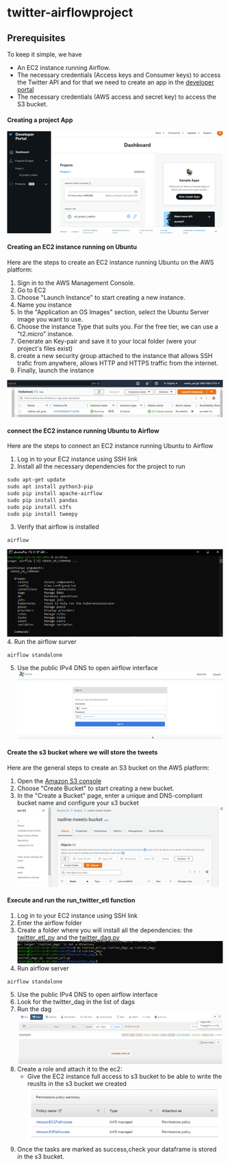 # twitter-airflowproject

## Prerequisites
To keep it simple, we have
* An EC2 instance running Airflow.
* The necessary credentials (Access keys and Consumer keys) to access the Twitter API and for that we need to create an app in the [developer portal](https://developer.twitter.com/en/portal/dashboard)
* The necessary credentials (AWS access and secret key) to access the S3 bucket.

#### Creating a project App

![](https://github.com/nadinelabidi/AWS-based-Twitter-Data-Pipeline-using-Apache-Airflow/blob/main/images/twitter_app.PNG)

#### Creating an EC2 instance running on Ubuntu
Here are the steps to create an EC2 instance running Ubuntu on the AWS platform:
1. Sign in to the AWS Management Console.
2. Go to EC2
3. Choose "Launch Instance" to start creating a new instance.
4. Name you instance
6. In the "Application an OS Images" section, select the Ubuntu Server image you want to use.
7. Choose the instance Type that suits you. For the free tier, we can use a "t2.micro" instance.
8. Generate an Key-pair and save it to your local folder (were your project's files exist)
9. create a new security group attached to the instance that allows SSH trafic from anywhere, allows HTTP and HTTPS traffic from the internet.
10. Finally, launch the instance

![](https://github.com/nadinelabidi/AWS-based-Twitter-Data-Pipeline-using-Apache-Airflow/blob/main/images/ec2%20instance.PNG)

####  connect the EC2 instance running Ubuntu to Airflow
Here are the steps to  connect an EC2 instance running Ubuntu to Airflow
1. Log in to your EC2 instance using SSH link
2. Install all the necessary dependencies for the project to run
```
sudo apt-get update
sudo apt install python3-pip
sudo pip install apache-airflow
sudo pip install pandas 
sudo pip install s3fs
sudo pip install tweepy
``` 
3. Verify that airflow is installed 
```
airflow
``` 
![](https://github.com/nadinelabidi/AWS-based-Twitter-Data-Pipeline-using-Apache-Airflow/blob/main/images/verify%20airflow%20installed.PNG)
4. Run the airflow surver
```
airflow standalone
```
5. Use the public IPv4 DNS to open airflow interface
![](https://github.com/nadinelabidi/AWS-based-Twitter-Data-Pipeline-using-Apache-Airflow/blob/main/images/airflow%20%20interface.PNG)


####  Create the s3 bucket where we will store the tweets
Here are the general steps to create an S3 bucket on the AWS platform:
1. Open the [Amazon S3 console](https://console.aws.amazon.com/s3/)
2. Choose "Create Bucket" to start creating a new bucket.
3. In the "Create a Bucket" page, enter a unique and DNS-compliant bucket name and configure your s3 bucket
![](https://github.com/nadinelabidi/AWS-based-Twitter-Data-Pipeline-using-Apache-Airflow/blob/main/images/bucket_nadine.PNG)

####  Execute and run the run_twitter_etl function 

1. Log in to your EC2 instance using SSH link
2. Enter the airflow folder
3. Create a folder where you will install all the dependencies: the [twitter_etl_py]() and the [twitter_dag.py]()
![](https://github.com/nadinelabidi/AWS-based-Twitter-Data-Pipeline-using-Apache-Airflow/blob/main/images/put%20files%20in%20airflow.PNG)
4. Run airflow server 
```
airflow standalone
```
5. Use the public IPv4 DNS to open airflow interface
6. Look for the twitter_dag in the list of dags
7. Run the dag
![](https://github.com/nadinelabidi/AWS-based-Twitter-Data-Pipeline-using-Apache-Airflow/blob/main/images/dags.PNG)
8. Create a role and attach it to the ec2:
   - Give the EC2 instance full access to s3 bucket to be able to write the reuslts in the s3 bucket we created
 ![](https://github.com/nadinelabidi/AWS-based-Twitter-Data-Pipeline-using-Apache-Airflow/blob/main/images/access_perm.PNG)  
9. Once the tasks are marked as success,check your dataframe is stored in the s3 bucket.



